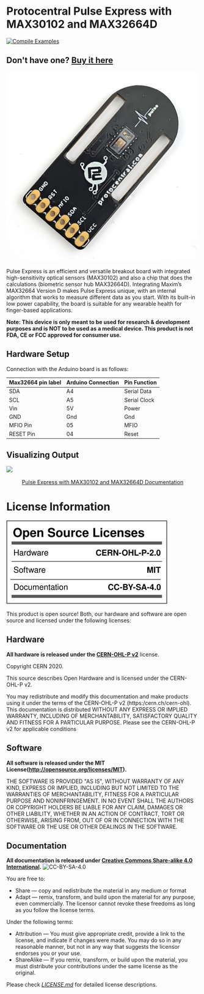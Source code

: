 Protocentral Pulse Express with MAX30102 and MAX32664D
================================

[![Compile Examples](https://github.com/Protocentral/protocentral-pulse-express/workflows/Compile%20Examples/badge.svg)](https://github.com/Protocentral/protocentral-pulse-express/actions?workflow=Compile+Examples)


## Don't have one? [Buy it here](https://protocentral.com/product/pulse-express-pulse-ox-heart-rate-sensor-with-max32664/)

![](assets/pulse_exp.jpg)

Pulse Express is an efficient and versatile breakout board with integrated high-sensitivity optical sensors (MAX30102) and also a chip that does the calculations (biometric sensor hub MAX32664D). Integrating Maxim’s MAX32664 Version D makes Pulse Express unique, with an internal algorithm that works to measure different data as you start. With its built-in low power capability, the board is suitable for any wearable health for finger-based applications.

**Note: This device is only meant to be used for research & development purposes and is NOT to be used as a medical device. This product is not FDA, CE or FCC approved for consumer use.** 

## Hardware Setup

Connection with the Arduino board is as follows:
 
 |Max32664 pin label| Arduino Connection  |Pin Function      |
 |----------------- |---------------------|------------------|
 | SDA              | A4                  |  Serial Data     |
 | SCL              | A5                  |  Serial Clock    |
 | Vin              | 5V                  |  Power           |
 | GND              | Gnd                 |  Gnd             |
 | MFIO Pin         | 05                  |  MFIO            |
 | RESET Pin        | 04                  |  Reset           | 


## Visualizing Output

![](assets/pulse_express_7sec.gif)

<center>

[Pulse Express with MAX30102 and MAX32664D Documentation](https://docs.protocentral.com/getting-started-with-PulseExpress)

</center>

License Information
===================

![License](license_mark.svg)

This product is open source! Both, our hardware and software are open source and licensed under the following licenses:

Hardware
---------

**All hardware is released under the [CERN-OHL-P v2](https://ohwr.org/cern_ohl_p_v2.txt)** license.

Copyright CERN 2020.

This source describes Open Hardware and is licensed under the CERN-OHL-P v2.

You may redistribute and modify this documentation and make products
using it under the terms of the CERN-OHL-P v2 (https:/cern.ch/cern-ohl).
This documentation is distributed WITHOUT ANY EXPRESS OR IMPLIED
WARRANTY, INCLUDING OF MERCHANTABILITY, SATISFACTORY QUALITY
AND FITNESS FOR A PARTICULAR PURPOSE. Please see the CERN-OHL-P v2
for applicable conditions

Software
--------

**All software is released under the MIT License(http://opensource.org/licenses/MIT).**

THE SOFTWARE IS PROVIDED "AS IS", WITHOUT WARRANTY OF ANY KIND, EXPRESS OR IMPLIED, INCLUDING BUT NOT LIMITED TO THE WARRANTIES OF MERCHANTABILITY, FITNESS FOR A PARTICULAR PURPOSE AND NONINFRINGEMENT. IN NO EVENT SHALL THE AUTHORS OR COPYRIGHT HOLDERS BE LIABLE FOR ANY CLAIM, DAMAGES OR OTHER LIABILITY, WHETHER IN AN ACTION OF CONTRACT, TORT OR OTHERWISE, ARISING FROM, OUT OF OR IN CONNECTION WITH THE SOFTWARE OR THE USE OR OTHER DEALINGS IN THE SOFTWARE.

Documentation
-------------
**All documentation is released under [Creative Commons Share-alike 4.0 International](http://creativecommons.org/licenses/by-sa/4.0/).**
![CC-BY-SA-4.0](https://i.creativecommons.org/l/by-sa/4.0/88x31.png)

You are free to:

* Share — copy and redistribute the material in any medium or format
* Adapt — remix, transform, and build upon the material for any purpose, even commercially.
The licensor cannot revoke these freedoms as long as you follow the license terms.

Under the following terms:

* Attribution — You must give appropriate credit, provide a link to the license, and indicate if changes were made. You may do so in any reasonable manner, but not in any way that suggests the licensor endorses you or your use.
* ShareAlike — If you remix, transform, or build upon the material, you must distribute your contributions under the same license as the original.

Please check [*LICENSE.md*](LICENSE.md) for detailed license descriptions.

